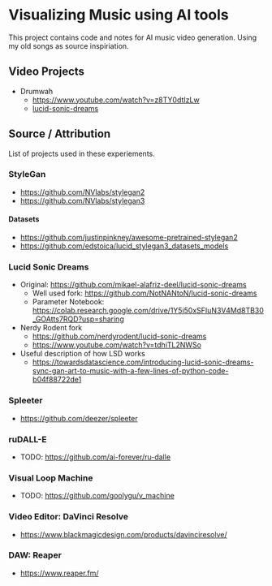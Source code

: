 # Visualizing Music using AI tools
This project contains code and notes for AI music video generation. Using my old songs as source inspiriation.


## Video Projects
* Drumwah
  * https://www.youtube.com/watch?v=z8TY0dtIzLw
  * [lucid-sonic-dreams](./lucid-sonic-dreams/)


## Source / Attribution
List of projects used in these experiements.

### StyleGan
* https://github.com/NVlabs/stylegan2
* https://github.com/NVlabs/stylegan3

#### Datasets
* https://github.com/justinpinkney/awesome-pretrained-stylegan2
* https://github.com/edstoica/lucid_stylegan3_datasets_models

### Lucid Sonic Dreams
* Original: https://github.com/mikael-alafriz-deel/lucid-sonic-dreams
  * Well used fork: https://github.com/NotNANtoN/lucid-sonic-dreams
  * Parameter Notebook: https://colab.research.google.com/drive/1Y5i50xSFIuN3V4Md8TB30_GOAtts7RQD?usp=sharing
* Nerdy Rodent fork
  * https://github.com/nerdyrodent/lucid-sonic-dreams
  * https://www.youtube.com/watch?v=tdhiTL2NWSo
* Useful description of how LSD works
  * https://towardsdatascience.com/introducing-lucid-sonic-dreams-sync-gan-art-to-music-with-a-few-lines-of-python-code-b04f88722de1

### Spleeter
* https://github.com/deezer/spleeter

### ruDALL-E
* TODO: https://github.com/ai-forever/ru-dalle

### Visual Loop Machine
* TODO: https://github.com/goolygu/v_machine

### Video Editor: DaVinci Resolve
* https://www.blackmagicdesign.com/products/davinciresolve/

### DAW: Reaper
* https://www.reaper.fm/